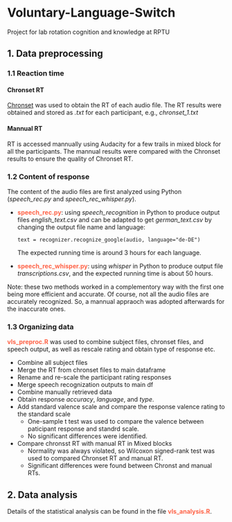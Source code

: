 # Voluntary-Language-Switch
Project for lab rotation cognition and knowledge at RPTU

## 1. Data preprocessing

### 1.1 Reaction time

#### Chronset RT
[Chronset](https://www.bcbl.eu/databases/chronset) was used to obtain the RT of each audio file.
The RT results were obtained and stored as *.txt* for each participant, e.g., *chronset_1.txt*

#### Mannual RT
RT is accessed mannually using Audacity for a few trails in mixed block for all the participants. The mannual results were compared with the Chronset results to ensure the quality of Chronset RT.

### 1.2 Content of response

The content of the audio files are first analyzed using Python (*speech_rec.py* and *speech_rec_whisper.py*).

* <span style="color:tomato">**speech_rec.py**</span>: using *speech_recognition* in Python to produce output files *english_text.csv* and can be adapted to get *german_text.csv* by changing the output file name and language:

    `text = recognizer.recognize_google(audio, language="de-DE")`

    The expected running time is around 3 hours for each language.

* <span style="color:tomato">**speech_rec_whisper.py**</span>: using *whisper* in Python to produce output file *transcriptions.csv*, and the expected running time is about 50 hours. 

Note: these two methods worked in a complementory way with the first one being more efficient and accurate. Of course, not all the audio files are accurately recognized. So, a mannual appraoch was adopted afterwards for the inaccurate ones.

### 1.3 Organizing data

<span style="color:tomato">**vls_preproc.R**</span> was used to combine subject files, chronset files, and speech output, as well as rescale rating and obtain type of response etc.

- Combine all subject files
- Merge the RT from chronset files to main dataframe
- Rename and re-scale the participant rating responses
- Merge speech recognization outputs to main df
- Combine manually retrieved data
- Obtain response _accuracy_, _language_, and _type_.
- Add standard valence scale and compare the response valence rating to the standard scale
    - One-sample t test was used to compare the valence between paticipant response and standrd scale.
    - No significant differences were identified.
- Compare chronsst RT with manual RT in Mixed blocks
    - Normality was always violated, so Wilcoxon signed-rank test was used to compared Chronset RT and manual RT.
    - Significant differences were found between Chronst and manual RTs.

## 2. Data analysis
Details of the statistical analysis can be found in the file <span style="color:tomato">**vls_analysis.R**</span>.
